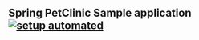 ## Spring PetClinic Sample application [![setup automated](https://img.shields.io/badge/Gitpod-ready_to_code-orange?logo=gitpod)](https://gitpod.io/#https://github.com/Giga-team/car-dealership-system-api/car-dealership-system-api) 

